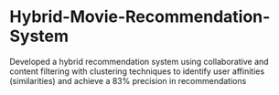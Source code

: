 # Hybrid-Movie-Recommendation-System
 Developed a hybrid recommendation system using collaborative and content filtering with clustering  techniques to identify user affinities (similarities) and achieve a 83% precision in recommendations
